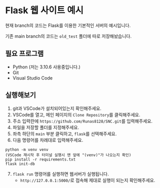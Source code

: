 # Flask 웹 사이트 예시

현재 branch의 코드는 Flask를 이용한 기본적인 서버의 예시입니다.

기존 main branch의 코드는 `old_test` 폴더에 따로 저장해놨습니다.

## 필요 프로그램
* Python (저는 3.10.6 사용중입니다.)
* Git
* Visual Studio Code

## 실행해보기

1. git과 VSCode가 설치되어있는지 확인해주세요.
2. VSCode를 열고, 메인 페이지의 `Clone Repository`를 클릭해주세요.
3. 주소 입력란에 `https://github.com/Runas8128/SNC.git`를 입력해주세요.
4. 파일을 저장할 폴더를 지정해주세요.
5. 좌측 하단의 `main` 부분 클릭하고, `flask`를 선택해주세요.
6. 다음 명령어를 차례대로 입력해주세요.
```
python -m venv venv
(VSCode 재시작 후 터미널 실행시 맨 앞에 "(venv)"가 나오는지 확인)
pip install -r requirements.txt
flask init-db
```
7. `flask run` 명령어를 실행하면 웹서버가 실행됩니다.
    * `http://127.0.0.1:5000/`로 접속해 제대로 실행이 되는지 확인해주세요.
